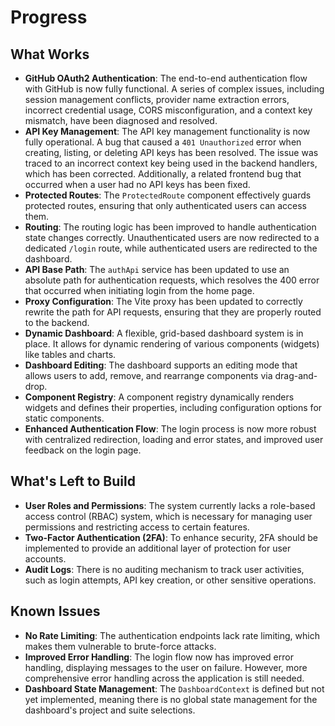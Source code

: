 # Progress

## What Works

- **GitHub OAuth2 Authentication**: The end-to-end authentication flow with GitHub is now fully functional. A series of complex issues, including session management conflicts, provider name extraction errors, incorrect credential usage, CORS misconfiguration, and a context key mismatch, have been diagnosed and resolved.
- **API Key Management**: The API key management functionality is now fully operational. A bug that caused a `401 Unauthorized` error when creating, listing, or deleting API keys has been resolved. The issue was traced to an incorrect context key being used in the backend handlers, which has been corrected. Additionally, a related frontend bug that occurred when a user had no API keys has been fixed.
- **Protected Routes**: The `ProtectedRoute` component effectively guards protected routes, ensuring that only authenticated users can access them.
- **Routing**: The routing logic has been improved to handle authentication state changes correctly. Unauthenticated users are now redirected to a dedicated `/login` route, while authenticated users are redirected to the dashboard.
- **API Base Path**: The `authApi` service has been updated to use an absolute path for authentication requests, which resolves the 400 error that occurred when initiating login from the home page.
- **Proxy Configuration**: The Vite proxy has been updated to correctly rewrite the path for API requests, ensuring that they are properly routed to the backend.
- **Dynamic Dashboard**: A flexible, grid-based dashboard system is in place. It allows for dynamic rendering of various components (widgets) like tables and charts.
- **Dashboard Editing**: The dashboard supports an editing mode that allows users to add, remove, and rearrange components via drag-and-drop.
- **Component Registry**: A component registry dynamically renders widgets and defines their properties, including configuration options for static components.
- **Enhanced Authentication Flow**: The login process is now more robust with centralized redirection, loading and error states, and improved user feedback on the login page.

## What's Left to Build

- **User Roles and Permissions**: The system currently lacks a role-based access control (RBAC) system, which is necessary for managing user permissions and restricting access to certain features.
- **Two-Factor Authentication (2FA)**: To enhance security, 2FA should be implemented to provide an additional layer of protection for user accounts.
- **Audit Logs**: There is no auditing mechanism to track user activities, such as login attempts, API key creation, or other sensitive operations.

## Known Issues

- **No Rate Limiting**: The authentication endpoints lack rate limiting, which makes them vulnerable to brute-force attacks.
- **Improved Error Handling**: The login flow now has improved error handling, displaying messages to the user on failure. However, more comprehensive error handling across the application is still needed.
- **Dashboard State Management**: The `DashboardContext` is defined but not yet implemented, meaning there is no global state management for the dashboard's project and suite selections.
